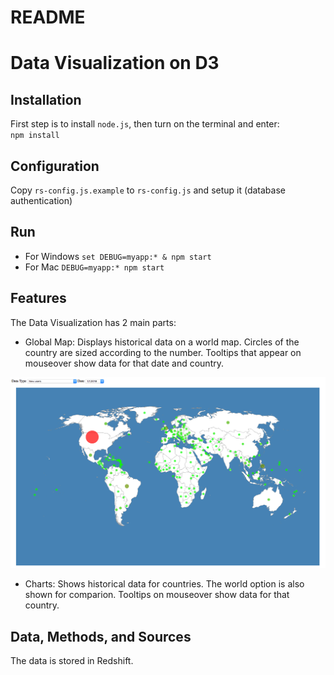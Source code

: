 # README #

# Data Visualization on D3

## Installation ##
First step is to install `node.js`, then turn on the terminal and enter:  
`npm install`

## Configuration ##
Copy `rs-config.js.example` to `rs-config.js` and setup it (database authentication) 

## Run ##
* For Windows
`set DEBUG=myapp:* & npm start`
* For Mac
`DEBUG=myapp:* npm start`

## Features

The Data Visualization has 2 main parts:

* Global Map: Displays historical data on a world map. Circles of the country are sized according to the number. Tooltips that appear on mouseover show data for that date and country. 

![image](./images/worldmap.png)

* Charts: Shows historical data for countries. The world option is also shown for comparion. Tooltips on mouseover show data for that country.

## Data, Methods, and Sources

The data is stored in Redshift. 